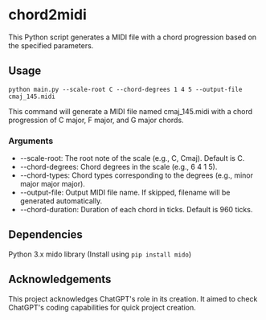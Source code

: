 # chord2midi

This Python script generates a MIDI file with a chord progression based on the specified parameters.

## Usage

`python main.py --scale-root C --chord-degrees 1 4 5 --output-file cmaj_145.midi`

This command will generate a MIDI file named cmaj_145.midi with a chord progression of C major, F major, and G major chords.

### Arguments
* --scale-root: The root note of the scale (e.g., C, Cmaj). Default is C.
* --chord-degrees: Chord degrees in the scale (e.g., 6 4 1 5).
* --chord-types: Chord types corresponding to the degrees (e.g., minor major major major).
* --output-file: Output MIDI file name. If skipped, filename will be generated automatically.
* --chord-duration: Duration of each chord in ticks. Default is 960 ticks.

## Dependencies
Python 3.x
mido library (Install using `pip install mido`)

## Acknowledgements
This project acknowledges ChatGPT's role in its creation. It aimed to check ChatGPT's coding capabilities for quick project creation.
